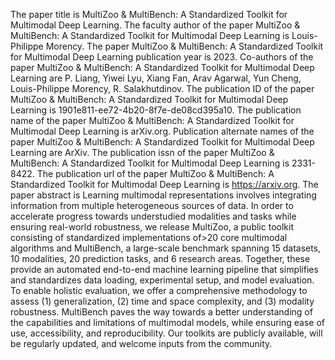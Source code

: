 The paper title is MultiZoo & MultiBench: A Standardized Toolkit for Multimodal Deep Learning.
The faculty author of the paper MultiZoo & MultiBench: A Standardized Toolkit for Multimodal Deep Learning is Louis-Philippe Morency.
The paper MultiZoo & MultiBench: A Standardized Toolkit for Multimodal Deep Learning publication year is 2023.
Co-authors of the paper MultiZoo & MultiBench: A Standardized Toolkit for Multimodal Deep Learning are P. Liang, Yiwei Lyu, Xiang Fan, Arav Agarwal, Yun Cheng, Louis-Philippe Morency, R. Salakhutdinov.
The publication ID of the paper MultiZoo & MultiBench: A Standardized Toolkit for Multimodal Deep Learning is 1901e811-ee72-4b20-8f7e-de08cd395a10.
The publication name of the paper MultiZoo & MultiBench: A Standardized Toolkit for Multimodal Deep Learning is arXiv.org.
Publication alternate names of the paper MultiZoo & MultiBench: A Standardized Toolkit for Multimodal Deep Learning are ArXiv.
The publication issn of the paper MultiZoo & MultiBench: A Standardized Toolkit for Multimodal Deep Learning is 2331-8422.
The publication url of the paper MultiZoo & MultiBench: A Standardized Toolkit for Multimodal Deep Learning is https://arxiv.org.
The paper abstract is Learning multimodal representations involves integrating information from multiple heterogeneous sources of data. In order to accelerate progress towards understudied modalities and tasks while ensuring real-world robustness, we release MultiZoo, a public toolkit consisting of standardized implementations of>20 core multimodal algorithms and MultiBench, a large-scale benchmark spanning 15 datasets, 10 modalities, 20 prediction tasks, and 6 research areas. Together, these provide an automated end-to-end machine learning pipeline that simplifies and standardizes data loading, experimental setup, and model evaluation. To enable holistic evaluation, we offer a comprehensive methodology to assess (1) generalization, (2) time and space complexity, and (3) modality robustness. MultiBench paves the way towards a better understanding of the capabilities and limitations of multimodal models, while ensuring ease of use, accessibility, and reproducibility. Our toolkits are publicly available, will be regularly updated, and welcome inputs from the community.
